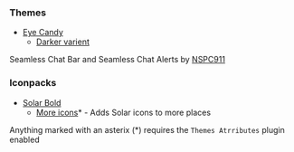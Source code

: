 ### Themes

- [Eye Candy](https://mudaranrhiod.github.io/VencordThemes/eyecandy.css) 
    - [Darker varient](https://mudaranrhiod.github.io/VencordThemes/darkeyecandy.css)

Seamless Chat Bar and Seamless Chat Alerts by [NSPC911](https://github.com/NSPC911)

### Iconpacks

- [Solar Bold](https://mudaranrhiod.github.io/VencordThemes/solar.css)
    - [More icons](https://mudaranrhiod.github.io/VencordThemes/solarmoreicons.css)* - Adds Solar icons to more places


Anything marked with an asterix (*) requires the `Themes Atrributes` plugin enabled